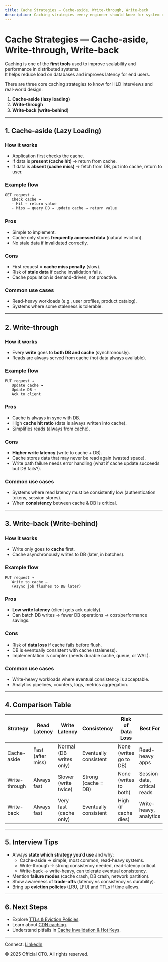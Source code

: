 ```yaml
---
title: Cache Strategies — Cache-aside, Write-through, Write-back
description: Caching strategies every engineer should know for system design interviews and real-world systems - cache-aside, write-through, and write-back with pros, cons, and use cases.
---
```


# Cache Strategies — Cache-aside, Write-through, Write-back

Caching is one of the **first tools** used to improve scalability and performance in distributed systems.  
It helps reduce load on databases and improves latency for end users.  

There are three core caching strategies to know for HLD interviews and real-world design:
1. **Cache-aside (lazy loading)**
2. **Write-through**
3. **Write-back (write-behind)**

---

## 1. Cache-aside (Lazy Loading)

### How it works
- Application first checks the cache.  
- If data is **present (cache hit)** → return from cache.  
- If data is **absent (cache miss)** → fetch from DB, put into cache, return to user.  

### Example flow
```
GET request →
   Check cache →
   - Hit → return value
   - Miss → query DB → update cache → return value
```

### Pros
- Simple to implement.
- Cache only stores **frequently accessed data** (natural eviction).
- No stale data if invalidated correctly.

### Cons
- First request = **cache miss penalty** (slow).
- Risk of **stale data** if cache invalidation fails.
- Cache population is demand-driven, not proactive.

### Common use cases
- Read-heavy workloads (e.g., user profiles, product catalog).
- Systems where some staleness is tolerable.

---

## 2. Write-through

### How it works
- Every **write** goes to **both DB and cache** (synchronously).  
- Reads are always served from cache (hot data always available).  

### Example flow
```
PUT request →
   Update cache →
   Update DB →
   Ack to client
```

### Pros
- Cache is always in sync with DB.
- High **cache hit ratio** (data is always written into cache).
- Simplifies reads (always from cache).

### Cons
- **Higher write latency** (write to cache + DB).
- Cache stores data that may never be read again (wasted space).
- Write path failure needs error handling (what if cache update succeeds but DB fails?).

### Common use cases
- Systems where read latency must be consistently low (authentication tokens, session stores).
- When **consistency** between cache & DB is critical.

---

## 3. Write-back (Write-behind)

### How it works
- Write only goes to **cache** first.  
- Cache asynchronously writes to DB (later, in batches).  

### Example flow
```
PUT request →
   Write to cache →
   (Async job flushes to DB later)
```

### Pros
- **Low write latency** (client gets ack quickly).
- Can batch DB writes → fewer DB operations → cost/performance savings.

### Cons
- Risk of **data loss** if cache fails before flush.
- DB is eventually consistent with cache (staleness).
- Implementation is complex (needs durable cache, queue, or WAL).

### Common use cases
- Write-heavy workloads where eventual consistency is acceptable.
- Analytics pipelines, counters, logs, metrics aggregation.

---

## 4. Comparison Table

| Strategy       | Read Latency | Write Latency | Consistency     | Risk of Data Loss | Best For |
|----------------|--------------|---------------|-----------------|-------------------|----------|
| Cache-aside    | Fast (after miss) | Normal (DB writes only) | Eventually consistent | None (writes go to DB) | Read-heavy apps |
| Write-through  | Always fast  | Slower (write twice) | Strong (cache = DB) | None (writes to both) | Session data, critical reads |
| Write-back     | Always fast  | Very fast (cache only) | Eventually consistent | High (if cache dies) | Write-heavy, analytics |

---

## 5. Interview Tips

- Always **state which strategy you’d use** and why:
  - Cache-aside → simple, most common, read-heavy systems.  
  - Write-through → strong consistency needed, read-latency critical.  
  - Write-back → write-heavy, can tolerate eventual consistency.  
- Mention **failure modes** (cache crash, DB crash, network partition).  
- Show awareness of **trade-offs** (latency vs consistency vs durability).  
- Bring up **eviction policies** (LRU, LFU) and TTLs if time allows.

---

## 6. Next Steps

- Explore [TTLs & Eviction Policies](/sections/hld/caching/eviction-policies.md).  
- Learn about [CDN caching](/sections/hld/caching/cdn-caching.md).  
- Understand pitfalls in [Cache Invalidation & Hot Keys](/sections/hld/caching/pitfalls.md).  

---

<footer>
  <p>Connect: <a href="https://www.linkedin.com/in/ravi-shankar-a725b0225/">LinkedIn</a></p>
  <p>&copy; 2025 Official CTO. All rights reserved.</p>
</footer>
